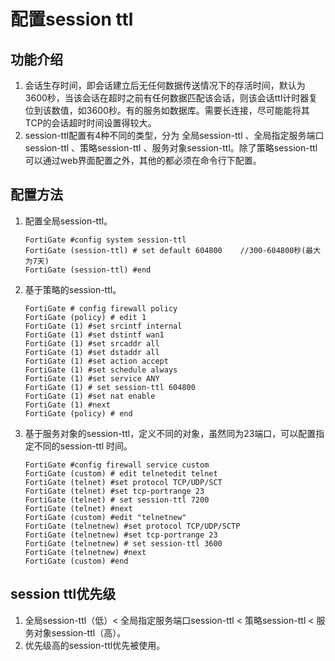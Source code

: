 # 配置session ttl

## 功能介绍

1. 会话生存时间，即会话建立后无任何数据传送情况下的存活时间，默认为3600秒，当该会话在超时之前有任何数据匹配该会话，则该会话ttl计时器复位到该数值，如3600秒。有的服务如数据库。需要长连接，尽可能能将其TCP的会话超时时间设置得较大。
2. session-ttl配置有4种不同的类型，分为 全局session-ttl 、全局指定服务端口session-ttl 、策略session-ttl 、服务对象session-ttl。除了策略session-ttl可以通过web界面配置之外，其他的都必须在命令行下配置。

## 配置方法

1. 配置全局session-ttl。

   ```
   FortiGate #config system session-ttl
   FortiGate (session-ttl) # set default 604800    //300-604800秒(最大为7天)
   FortiGate (session-ttl) #end
   ```

2. 基于策略的session-ttl。

   ```
   FortiGate # config firewall policy
   FortiGate (policy) # edit 1    
   FortiGate (1) #set srcintf internal
   FortiGate (1) #set dstintf wan1
   FortiGate (1) #set srcaddr all
   FortiGate (1) #set dstaddr all
   FortiGate (1) #set action accept
   FortiGate (1) #set schedule always
   FortiGate (1) #set service ANY
   FortiGate (1) # set session-ttl 604800
   FortiGate (1) #set nat enable
   FortiGate (1) #next
   FortiGate (policy) # end
   ```

3. 基于服务对象的session-ttl，定义不同的对象，虽然同为23端口，可以配置指定不同的session-ttl 时间。

   ```
   FortiGate #config firewall service custom  
   FortiGate (custom) # edit telnetedit telnet
   FortiGate (telnet) #set protocol TCP/UDP/SCT
   FortiGate (telnet) #set tcp-portrange 23
   FortiGate (telnet) # set session-ttl 7200
   FortiGate (telnet) #next
   FortiGate (custom) #edit "telnetnew"
   FortiGate (telnetnew) #set protocol TCP/UDP/SCTP
   FortiGate (telnetnew) #set tcp-portrange 23
   FortiGate (telnetnew) # set session-ttl 3600
   FortiGate (telnetnew) #next
   FortiGate (custom) #end
   ```

## session ttl优先级

1. 全局session-ttl（低）< 全局指定服务端口session-ttl < 策略session-ttl < 服务对象session-ttl（高）。
2. 优先级高的session-ttl优先被使用。
